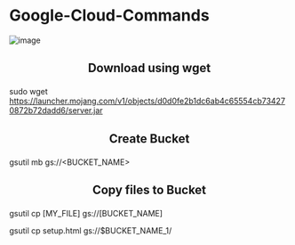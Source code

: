 # Google-Cloud-Commands

![image](https://github.com/sanket9006/Google-Cloud-Commands/blob/master/google-cloud.png)


## <p align="center"> Download using wget</p>

sudo wget https://launcher.mojang.com/v1/objects/d0d0fe2b1dc6ab4c65554cb734270872b72dadd6/server.jar


## <p align="center"> Create Bucket </p>

gsutil mb gs://<BUCKET_NAME>



## <p align="center"> Copy files to Bucket  </p>

gsutil cp [MY_FILE] gs://[BUCKET_NAME]

gsutil cp setup.html gs://$BUCKET_NAME_1/




